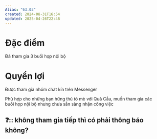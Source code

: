 ```yaml
---
Alias: "63.03"
created: 2024-08-31T16:54
updated: 2025-04-26T22:48
---
```


# Đặc điểm
Đã tham gia 3 buổi họp nội bộ

# Quyền lợi
Được tham gia nhóm chat kín trên Messenger

Phù hợp cho những bạn hứng thú tò mò với Quả Cầu, muốn tham gia các buổi họp nội bộ nhưng chưa sẵn sàng nhận công việc

## ❓:: không tham gia tiếp thì có phải thông báo không? 
